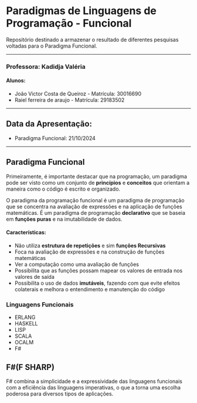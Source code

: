 # Paradigmas de Linguagens de Programação - Funcional
Repositório destinado a armazenar o resultado de diferentes pesquisas voltadas para o Paradigma Funcional.

***

### Professora: Kadidja Valéria
#### Alunos:
   * João Victor Costa de Queiroz - Matrícula: 30016690
   * Raiel ferreira de araujo - Matrícula: 29183502

***

## Data da Apresentação: 
   * Paradigma Funcional: 21/10/2024

***

## Paradigma Funcional
Primeiramente, é importante destacar que na programação, um paradigma pode ser visto como um conjunto de **princípios** e **conceitos** que orientam a maneira como o código é escrito e organizado.

O paradigma da programação funcional é um paradigma de programação que se concentra na avaliação de expressões e na aplicação de funções matemáticas. É um paradigma de programação **declarativo** que se baseia em **funções puras** e na imutabilidade de dados.

#### **Características:**
   * Não utiliza **estrutura de repetições** e sim **funções Recursivas** </li>
   * Foca na avaliação de expressões e na construção de funções matemáticas </li>
   * Ver a computação como uma avaliação de funções</li>
   * Possibilita que as funções possam mapear os valores de entrada nos valores de saída</li>
   * Possibilita o uso de dados **imutáveis**, fazendo com que evite efeitos colaterais e melhora o entendimento e manutenção do código

### Linguagens Funcionais
   * ERLANG
   * HASKELL
   * LISP
   * SCALA
   * OCALM
   * F#



## F#(F SHARP)
F# combina a simplicidade e a expressividade das linguagens funcionais com a eficiência das linguagens imperativas, o que a torna uma escolha poderosa para diversos tipos de aplicações.
